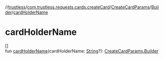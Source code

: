 //[trustless](../../../../index.md)/[com.trustless.requests.cards.createCard](../../index.md)/[CreateCardParams](../index.md)/[Builder](index.md)/[cardHolderName](card-holder-name.md)

# cardHolderName

[]\
fun [cardHolderName](card-holder-name.md)(cardHolderName: [String](https://kotlinlang.org/api/latest/jvm/stdlib/kotlin/-string/index.html)?): [CreateCardParams.Builder](index.md)
